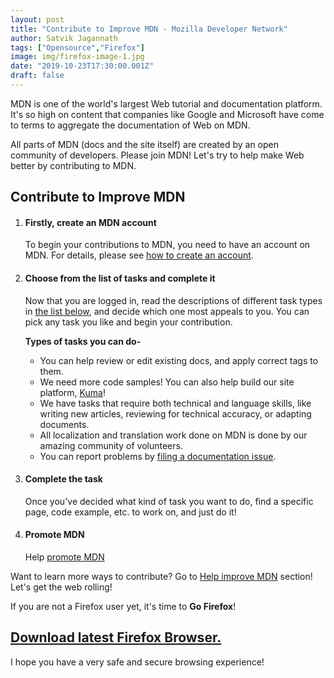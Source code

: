 ```yaml
---
layout: post
title: "Contribute to Improve MDN - Mozilla Developer Network"
author: Satvik Jagannath
tags: ["Opensource","Firefox"]
image: img/firefox-image-1.jpg
date: "2019-10-23T17:30:00.001Z"
draft: false
---
```


MDN is one of the world's largest Web tutorial and documentation platform. It's so high on content that companies like Google and Microsoft have come to terms to aggregate the documentation of Web on MDN.

All parts of MDN (docs and the site itself) are created by an open community of developers. Please join MDN! Let's try to help make Web better by contributing to MDN.

## Contribute to Improve MDN

1. #### Firstly, create an MDN account

   To begin your contributions to MDN, you need to have an account on MDN. For details, please see [how to create an account](https://developer.mozilla.org/en-US/docs/MDN/Contribute/Howto/Create_an_MDN_account).

2. #### Choose from the list of tasks and complete it

   Now that you are logged in, read the descriptions of different task types in [the list below](https://developer.mozilla.org/en-US/docs/MDN/Getting_started#Possible_task_types), and decide which one most appeals to you. You can pick any task you like and begin your contribution.

   **Types of tasks you can do-**

   - You can help review or edit existing docs, and apply correct tags to them.
   - We need more code samples! You can also help build our site platform, [Kuma](https://developer.mozilla.org/en-US/docs/MDN/Kuma)!
   - We have tasks that require both technical and language skills, like  writing new articles, reviewing for technical accuracy, or adapting  documents.
   - All localization and translation work done on MDN is done by our amazing community of volunteers.
   - You can report problems by [filing a documentation issue](https://github.com/mdn/sprints/issues/new?template=issue-template.md).

3. #### Complete the task

   Once you've decided what kind of task you want to do, find a specific page, code example, etc. to work on, and just do it!

4. #### Promote MDN

   Help [promote MDN](https://developer.mozilla.org/en-US/docs/MDN/About/Promote)


Want to learn more ways to contribute? Go to [Help improve MDN](https://developer.mozilla.org/en-US/docs/MDN/Getting_started) section! Let's get the web rolling!

If you are not a Firefox user yet, it's time to **Go Firefox**!

## [Download latest Firefox Browser.](https://www.mozilla.org/en-US/firefox/)

I hope you have a very safe and secure browsing experience!

